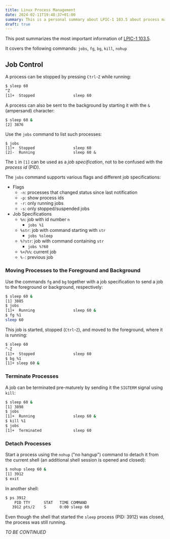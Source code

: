 ```yaml
---
title: Linux Process Management
date: 2024-02-11T19:48:37+01:00
summary: This is a personal summary about LPIC-1 103.5 about process management.
draft: true
---
```


This post summarizes the most important information of [LPIC-1
103.5](https://learning.lpi.org/en/learning-materials/101-500/103/103.5/).

It covers the following commands: `jobs`, `fg`, `bg`, `kill`, `nohup`

## Job Control

A process can be stopped by pressing `Ctrl`-`Z` while running:

```bash
$ sleep 60
^Z
[1]+  Stopped                 sleep 60
```

A process can also be sent to the background by starting it with the `&`
(ampersand) character:

```bash
$ sleep 60 &
[2] 3876
```

Use the `jobs` command to list such processes:

```
$ jobs
[1]+  Stopped                 sleep 60
[2]-  Running                 sleep 60 &
```

The `1` in `[1]` can be used as a _job specification_, not to be confused with
the _process id_ (PID).

The `jobs` command supports various flags and different job specifications:

- Flags
    - `-n`: processes that changed status since last notification
    - `-p`: show process ids
    - `-r`: only running jobs
    - `-s`: only stopped/suspended jobs
- Job Specifications
    - `%n`: job with id number `n`
        - `jobs %1`
    - `%str`: job with command starting with `str`
        - `jobs %sleep`
    - `%?str`: job with command containing `str`
        - `jobs %?60`
    - `%+`/`%%`: current job
    - `%-`: previous job

### Moving Processes to the Foreground and Background

Use the commands `fg` and `bg` together with a job specification to send a job
to the foreground or background, respectively:

```bash
$ sleep 60 &
[1] 3885
$ jobs
[1]+  Running                 sleep 60 &
$ fg %1
sleep 60
```

This job is started, stopped (`Ctrl`-`Z`), and moved to the foreground, where it
is running:

```bash
$ sleep 60
^-Z
[1]+  Stopped                 sleep 60
$ bg %1
[1]+ sleep 60 &
```

### Terminate Processes

A job can be terminated pre-maturely by sending it the `SIGTERM` signal using
`kill`:

```bash
$ sleep 60 &
[1] 3898
$ jobs
[1]+  Running                 sleep 60 &
$ kill %1
$ jobs
[1]+  Terminated              sleep 60
```

### Detach Processes

Start a process using the `nohup` ("no hangup") command to detach it from the
current shell (an additional shell session is opened and closed):

```bash
$ nohup sleep 60 &
[1] 3912
$ exit
```

In another shell:

```bash
$ ps 3912
    PID TTY      STAT   TIME COMMAND
   3912 pts/2    S      0:00 sleep 60
```

Even though the shell that started the `sleep` process (PID: 3912) was closed,
the process was still running.

_TO BE CONTINUED_
